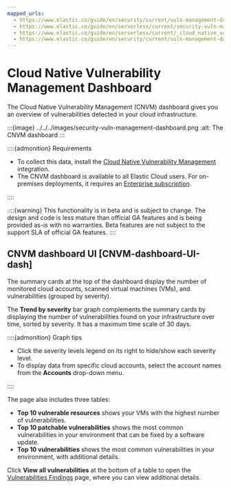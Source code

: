 ```yaml
---
mapped_urls:
  - https://www.elastic.co/guide/en/security/current/vuln-management-dashboard-dash.html
  - https://www.elastic.co/guide/en/serverless/current/security-vuln-management-dashboard-dash.html
  - https://www.elastic.co/guide/en/serverless/current/_cloud_native_vulnerability_management_dashboard.html
  - https://www.elastic.co/guide/en/security/current/vuln-management-dashboard.html
---
```


# Cloud Native Vulnerability Management Dashboard

The Cloud Native Vulnerability Management (CNVM) dashboard gives you an overview of vulnerabilities detected in your cloud infrastructure.

:::{image} ../../../images/security-vuln-management-dashboard.png
:alt: The CNVM dashboard
:::

::::{admonition} Requirements
* To collect this data, install the [Cloud Native Vulnerability Management](/solutions/security/cloud/get-started-with-cnvm.md) integration.
* The CNVM dashboard is available to all Elastic Cloud users. For on-premises deployments, it requires an [Enterprise subscription](https://www.elastic.co/pricing).

::::


::::{warning}
This functionality is in beta and is subject to change. The design and code is less mature than official GA features and is being provided as-is with no warranties. Beta features are not subject to the support SLA of official GA features.
::::



## CNVM dashboard UI [CNVM-dashboard-UI-dash]

The summary cards at the top of the dashboard display the number of monitored cloud accounts, scanned virtual machines (VMs), and vulnerabilities (grouped by severity).

The **Trend by severity** bar graph complements the summary cards by displaying the number of vulnerabilities found on your infrastructure over time, sorted by severity. It has a maximum time scale of 30 days.

::::{admonition} Graph tips
* Click the severity levels legend on its right to hide/show each severity level.
* To display data from specific cloud accounts, select the account names from the **Accounts** drop-down menu.

::::


The page also includes three tables:

* **Top 10 vulnerable resources** shows your VMs with the highest number of vulnerabilities.
* **Top 10 patchable vulnerabilities** shows the most common vulnerabilities in your environment that can be fixed by a software update.
* **Top 10 vulnerabilities** shows the most common vulnerabilities in your environment, with additional details.

Click **View all vulnerabilities** at the bottom of a table to open the [Vulnerabilities Findings](/solutions/security/cloud/findings-page-3.md) page, where you can view additional details.

